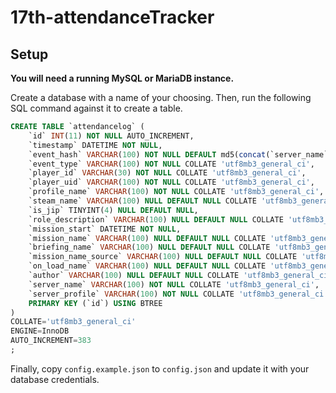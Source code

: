 # 17th-attendanceTracker

## Setup

**You will need a running MySQL or MariaDB instance.**

Create a database with a name of your choosing. Then, run the following SQL command against it to create a table.

```sql
CREATE TABLE `attendancelog` (
    `id` INT(11) NOT NULL AUTO_INCREMENT,
    `timestamp` DATETIME NOT NULL,
    `event_hash` VARCHAR(100) NOT NULL DEFAULT md5(concat(`server_name`,`mission_name`,`author`,`mission_start`)) COLLATE 'utf8mb3_general_ci',
    `event_type` VARCHAR(100) NOT NULL COLLATE 'utf8mb3_general_ci',
    `player_id` VARCHAR(30) NOT NULL COLLATE 'utf8mb3_general_ci',
    `player_uid` VARCHAR(100) NOT NULL COLLATE 'utf8mb3_general_ci',
    `profile_name` VARCHAR(100) NOT NULL COLLATE 'utf8mb3_general_ci',
    `steam_name` VARCHAR(100) NULL DEFAULT NULL COLLATE 'utf8mb3_general_ci',
    `is_jip` TINYINT(4) NULL DEFAULT NULL,
    `role_description` VARCHAR(100) NULL DEFAULT NULL COLLATE 'utf8mb3_general_ci',
    `mission_start` DATETIME NOT NULL,
    `mission_name` VARCHAR(100) NULL DEFAULT NULL COLLATE 'utf8mb3_general_ci',
    `briefing_name` VARCHAR(100) NULL DEFAULT NULL COLLATE 'utf8mb3_general_ci',
    `mission_name_source` VARCHAR(100) NULL DEFAULT NULL COLLATE 'utf8mb3_general_ci',
    `on_load_name` VARCHAR(100) NULL DEFAULT NULL COLLATE 'utf8mb3_general_ci',
    `author` VARCHAR(100) NULL DEFAULT NULL COLLATE 'utf8mb3_general_ci',
    `server_name` VARCHAR(100) NOT NULL COLLATE 'utf8mb3_general_ci',
    `server_profile` VARCHAR(100) NOT NULL COLLATE 'utf8mb3_general_ci',
    PRIMARY KEY (`id`) USING BTREE
)
COLLATE='utf8mb3_general_ci'
ENGINE=InnoDB
AUTO_INCREMENT=383
;
```

Finally, copy `config.example.json` to `config.json` and update it with your database credentials.